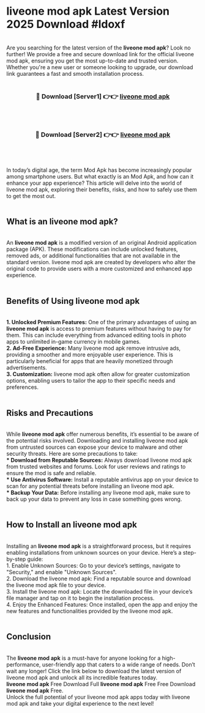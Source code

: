 # liveone mod apk Latest Version 2025 Download #ldoxf<br>
<br>
Are you searching for the latest version of the <strong>liveone mod apk</strong>? Look no further! We provide a free and secure download link for the official liveone mod apk, ensuring you get the most up-to-date and trusted version. Whether you're a new user or someone looking to upgrade, our download link guarantees a fast and smooth installation process.
<br>
<br>
<div align="center">
<h3>🔴 Download [Server1] 👉👉 <a href="https://modyolo.store/liveone_mod_apk">liveone mod apk</a></h3><br>
<br>
<h3>🔴 Download [Server2] 👉👉 <a href="https://modyolo.store/=liveone_mod_apk">liveone mod apk</a></h3><br>
</div>
<br>
<br>
In today’s digital age, the term Mod Apk has become increasingly popular among smartphone users. But what exactly is an Mod Apk, and how can it enhance your app experience? This article will delve into the world of liveone mod apk, exploring their benefits, risks, and how to safely use them to get the most out.
<br>
<br>
<h2>What is an liveone mod apk?</h2>
<br>
An <strong>liveone mod apk</strong> is a modified version of an original Android application package (APK). These modifications can include unlocked features, removed ads, or additional functionalities that are not available in the standard version. liveone mod apk are created by developers who alter the original code to provide users with a more customized and enhanced app experience.
<br>
<br>
<h2>Benefits of Using liveone mod apk</h2>
<br>
<strong> 1. Unlocked Premium Features:</strong> One of the primary advantages of using an <strong>liveone mod apk</strong> is access to premium features without having to pay for them. This can include everything from advanced editing tools in photo apps to unlimited in-game currency in mobile games.
<br>
<strong> 2. Ad-Free Experience:</strong> Many liveone mod apk remove intrusive ads, providing a smoother and more enjoyable user experience. This is particularly beneficial for apps that are heavily monetized through advertisements.
<br>
<strong> 3. Customization:</strong> liveone mod apk often allow for greater customization options, enabling users to tailor the app to their specific needs and preferences.
<br>
<br>
<h2>Risks and Precautions</h2>
<br>
While <strong>liveone mod apk</strong> offer numerous benefits, it’s essential to be aware of the potential risks involved. Downloading and installing liveone mod apk from untrusted sources can expose your device to malware and other security threats. Here are some precautions to take:
<br>
<strong> * Download from Reputable Sources:</strong> Always download liveone mod apk from trusted websites and forums. Look for user reviews and ratings to ensure the mod is safe and reliable.
<br>
<strong> * Use Antivirus Software:</strong> Install a reputable antivirus app on your device to scan for any potential threats before installing an liveone mod apk.
<br>
<strong> * Backup Your Data:</strong> Before installing any liveone mod apk, make sure to back up your data to prevent any loss in case something goes wrong.
<br>
<br>
<h2>How to Install an liveone mod apk</h2>
<br>
Installing an <strong>liveone mod apk</strong> is a straightforward process, but it requires enabling installations from unknown sources on your device. Here’s a step-by-step guide:
<br>
 1. Enable Unknown Sources: Go to your device’s settings, navigate to "Security," and enable "Unknown Sources".
<br>
 2. Download the liveone mod apk: Find a reputable source and download the liveone mod apk file to your device.
<br>
 3. Install the liveone mod apk: Locate the downloaded file in your device’s file manager and tap on it to begin the installation process.
<br>
 4. Enjoy the Enhanced Features: Once installed, open the app and enjoy the new features and functionalities provided by the liveone mod apk.
<br>
<br>
<h2><strong>Conclusion</strong></h2>
<br>
The <strong>liveone mod apk</strong> is a must-have for anyone looking for a high-performance, user-friendly app that caters to a wide range of needs. Don’t wait any longer! Click the link below to download the latest version of liveone mod apk and unlock all its incredible features today.
<br>
<strong>liveone mod apk</strong> Free Download Full <strong>liveone mod apk</strong> Free Free Download <strong>liveone mod apk</strong> Free.
<br>
Unlock the full potential of your liveone mod apk apps today with liveone mod apk and take your digital experience to the next level!

